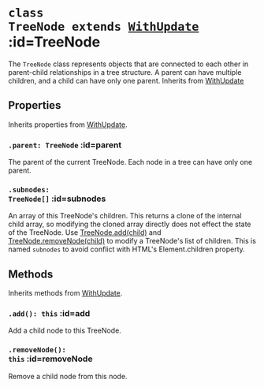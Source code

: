 
# <code>class <b>TreeNode</b> extends [WithUpdate](../html/WithUpdate.md)</code> :id=TreeNode

The `TreeNode` class represents objects that are connected
to each other in parent-child relationships in a tree structure. A parent
can have multiple children, and a child can have only one parent. Inherits from [WithUpdate](../html/WithUpdate)

## Properties

Inherits properties from [WithUpdate](../html/WithUpdate.md).


### <code>.<b>parent</b>: TreeNode</code> :id=parent

The parent of the current TreeNode.
Each node in a tree can have only one parent.
        


### <code>.<b>subnodes</b>: TreeNode[]</code> :id=subnodes

An array of this TreeNode's
children. This returns a clone of the internal child array, so
modifying the cloned array directly does not effect the state of the
TreeNode. Use [TreeNode.add(child)](#addchild) and
[TreeNode.removeNode(child)](#removenode) to modify a TreeNode's
list of children.
This is named `subnodes` to avoid conflict with HTML's Element.children property.
        

## Methods

Inherits methods from [WithUpdate](../html/WithUpdate.md).


### <code>.<b>add</b>(): this</code> :id=add

Add a child node to this TreeNode.
        


### <code>.<b>removeNode</b>(): this</code> :id=removeNode

Remove a child node from this node.
        
        
